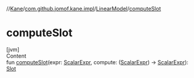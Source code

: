 //[Kane](../../index.md)/[com.github.jomof.kane.impl](../index.md)/[LinearModel](index.md)/[computeSlot](compute-slot.md)



# computeSlot  
[jvm]  
Content  
fun [computeSlot](compute-slot.md)(expr: [ScalarExpr](../-scalar-expr/index.md), compute: ([ScalarExpr](../-scalar-expr/index.md)) -> [ScalarExpr](../-scalar-expr/index.md)): [Slot](../-slot/index.md)  



